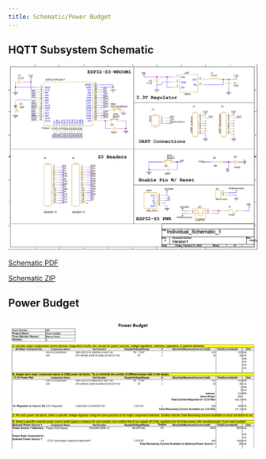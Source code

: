 ```yaml
---
title: Schematic/Power Budget
---
```


## **HQTT Subsystem Schematic**
![](static/Individual_Schematic.png)

[Schematic PDF](folder1/Individual_Schematic_Version1.pdf)

[Schematic ZIP](folder1/Individual_Schematic_V1.zip)

## **Power Budget**
![](static/PowerBudget.png)
